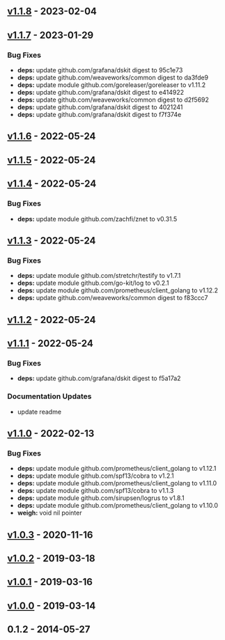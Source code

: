 <a name="v1.1.8"></a>
## [v1.1.8] - 2023-02-04
<a name="v1.1.7"></a>
## [v1.1.7] - 2023-01-29
### Bug Fixes
- **deps:** update github.com/grafana/dskit digest to 95c1e73
- **deps:** update github.com/weaveworks/common digest to da3fde9
- **deps:** update module github.com/goreleaser/goreleaser to v1.11.2
- **deps:** update github.com/grafana/dskit digest to e414922
- **deps:** update github.com/weaveworks/common digest to d2f5692
- **deps:** update github.com/grafana/dskit digest to 4021241
- **deps:** update github.com/grafana/dskit digest to f7f374e

<a name="v1.1.6"></a>
## [v1.1.6] - 2022-05-24
<a name="v1.1.5"></a>
## [v1.1.5] - 2022-05-24
<a name="v1.1.4"></a>
## [v1.1.4] - 2022-05-24
### Bug Fixes
- **deps:** update module github.com/zachfi/znet to v0.31.5

<a name="v1.1.3"></a>
## [v1.1.3] - 2022-05-24
### Bug Fixes
- **deps:** update module github.com/stretchr/testify to v1.7.1
- **deps:** update module github.com/go-kit/log to v0.2.1
- **deps:** update module github.com/prometheus/client_golang to v1.12.2
- **deps:** update github.com/weaveworks/common digest to f83ccc7

<a name="v1.1.2"></a>
## [v1.1.2] - 2022-05-24
<a name="v1.1.1"></a>
## [v1.1.1] - 2022-05-24
### Bug Fixes
- **deps:** update github.com/grafana/dskit digest to f5a17a2

### Documentation Updates
- update readme

<a name="v1.1.0"></a>
## [v1.1.0] - 2022-02-13
### Bug Fixes
- **deps:** update module github.com/prometheus/client_golang to v1.12.1
- **deps:** update module github.com/spf13/cobra to v1.2.1
- **deps:** update module github.com/prometheus/client_golang to v1.11.0
- **deps:** update module github.com/spf13/cobra to v1.1.3
- **deps:** update module github.com/sirupsen/logrus to v1.8.1
- **deps:** update module github.com/prometheus/client_golang to v1.10.0
- **weigh:** void nil pointer

<a name="v1.0.3"></a>
## [v1.0.3] - 2020-11-16
<a name="v1.0.2"></a>
## [v1.0.2] - 2019-03-18
<a name="v1.0.1"></a>
## [v1.0.1] - 2019-03-16
<a name="v1.0.0"></a>
## [v1.0.0] - 2019-03-14
<a name="0.1.2"></a>
## 0.1.2 - 2014-05-27
[Unreleased]: https://github.com/zachfi/weigh/compare/v1.1.8...HEAD
[v1.1.8]: https://github.com/zachfi/weigh/compare/v1.1.7...v1.1.8
[v1.1.7]: https://github.com/zachfi/weigh/compare/v1.1.6...v1.1.7
[v1.1.6]: https://github.com/zachfi/weigh/compare/v1.1.5...v1.1.6
[v1.1.5]: https://github.com/zachfi/weigh/compare/v1.1.4...v1.1.5
[v1.1.4]: https://github.com/zachfi/weigh/compare/v1.1.3...v1.1.4
[v1.1.3]: https://github.com/zachfi/weigh/compare/v1.1.2...v1.1.3
[v1.1.2]: https://github.com/zachfi/weigh/compare/v1.1.1...v1.1.2
[v1.1.1]: https://github.com/zachfi/weigh/compare/v1.1.0...v1.1.1
[v1.1.0]: https://github.com/zachfi/weigh/compare/v1.0.3...v1.1.0
[v1.0.3]: https://github.com/zachfi/weigh/compare/v1.0.2...v1.0.3
[v1.0.2]: https://github.com/zachfi/weigh/compare/v1.0.1...v1.0.2
[v1.0.1]: https://github.com/zachfi/weigh/compare/v1.0.0...v1.0.1
[v1.0.0]: https://github.com/zachfi/weigh/compare/0.1.2...v1.0.0
